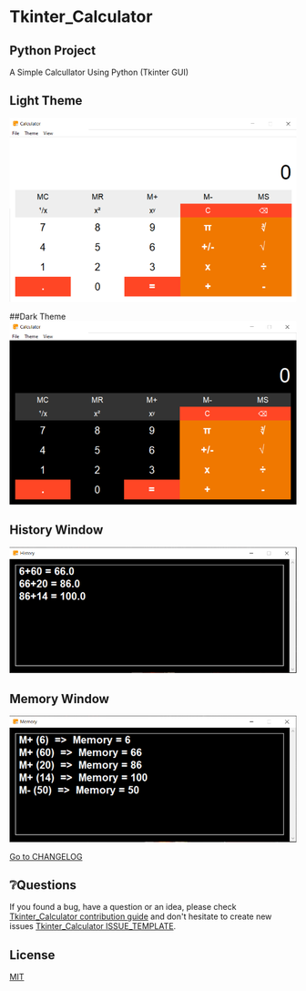# Tkinter_Calculator

## Python Project
A Simple Calcullator Using Python (Tkinter GUI)

## Light Theme
![image](./images/Light-Theme.png)

##Dark Theme
![image](./images/Dark-Theme.png)

## History Window
![image](./images/History.png)

## Memory Window
![image](./images/Memory.png)

[Go to CHANGELOG](CHANGELOG.md)

## ❔Questions

If you found a bug, have a question or an idea, please check [Tkinter_Calculator contribution guide](CONTRIBUTING.md) and don't hesitate to create new issues [Tkinter_Calculator ISSUE_TEMPLATE](ISSUE_TEMPLATE.md).

## License
[MIT](https://choosealicense.com/licenses/mit/)
